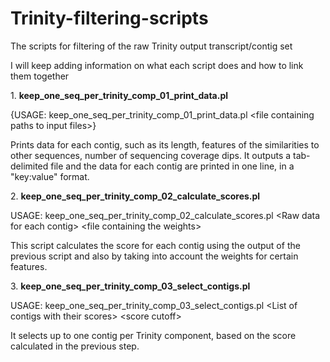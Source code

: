 Trinity-filtering-scripts
=========================

The scripts for filtering of the raw Trinity output transcript/contig set

I will keep adding information on what each script does and how to link them together

1\. <b>keep_one_seq_per_trinity_comp_01_print_data.pl</b>

{USAGE: keep_one_seq_per_trinity_comp_01_print_data.pl \<file containing paths to input files\>}

Prints data for each contig, such as its length, features of the similarities to other sequences, number of sequencing coverage dips. It outputs a tab-delimited file and the data for each contig are printed in one line, in a "key:value" format.

2\. <b>keep_one_seq_per_trinity_comp_02_calculate_scores.pl</b>

USAGE: keep_one_seq_per_trinity_comp_02_calculate_scores.pl \<Raw data for each contig\> \<file containing the weights\>

This script calculates the score for each contig using the output of the previous script and also by taking into account the weights for certain features.

3\. <b>keep_one_seq_per_trinity_comp_03_select_contigs.pl</b>

USAGE: keep_one_seq_per_trinity_comp_03_select_contigs.pl \<List of contigs with their scores\> \<score cutoff\>

It selects up to one contig per Trinity component, based on the score calculated in the previous step.
